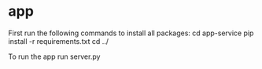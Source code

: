 # app

First run the following commands to install all packages:
cd app-service
pip install -r requirements.txt
cd ../

To run the app run server.py
